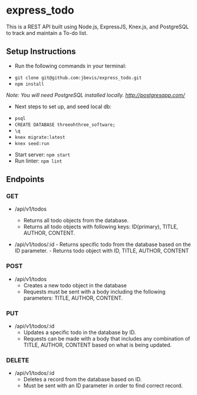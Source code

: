 # express_todo
This is a REST API built using Node.js, ExpressJS, Knex.js, and PostgreSQL to track and maintain a To-do list.

## Setup Instructions
- Run the following commands in your terminal:
* ```git clone git@github.com:jbevis/express_todo.git```
* ```npm install```

 *Note: You will need PostgreSQL installed locally. http://postgresapp.com/*
- Next steps to set up, and seed local db:
* ```psql```
* ```CREATE DATABASE threeohthree_software;```
* ```\q```
* ```knex migrate:latest```
* ```knex seed:run```

- Start server: ```npm start```
- Run linter: ```npm lint```

## Endpoints

### GET
  * /api/v1/todos
    - Returns all todo objects from the database.
    - Returns all todo objects with following keys: ID(primary), TITLE, AUTHOR, CONTENT.
   
   * /api/v1/todos/:id
    - Returns specific todo from the database based on the ID parameter.
    - Returns todo object with ID, TITLE, AUTHOR, CONTENT
   
### POST
  * /api/v1/todos
    - Creates a new todo object in the database
    - Requests must be sent with a body including the following parameters: TITLE, AUTHOR, CONTENT.

### PUT
  * /api/v1/todos/:id
    - Updates a specific todo in the database by ID.
    - Requests can be made with a body that includes any combination of TITLE, AUTHOR, CONTENT based on what is being             updated.
    
### DELETE
  * /api/v1/todos/:id
    - Deletes a record from the database based on ID.
    - Must be sent with an ID parameter in order to find correct record.
  